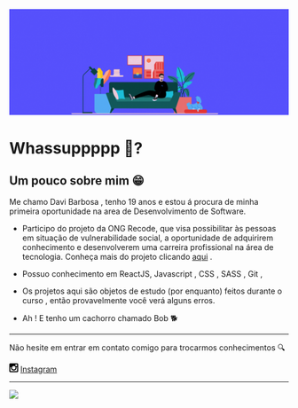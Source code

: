 <img src ="https://github.com/davibarbosa2/davibarbosa2/blob/main/estudante%20full-stack.gif" width="3000px">
 
# Whassuppppp 👻?

## Um pouco sobre mim 😁

Me chamo Davi Barbosa , tenho 19 anos e estou á procura de minha primeira oportunidade na area de Desenvolvimento de Software.


- Participo do projeto da ONG Recode, que visa possibilitar às pessoas em situação de vulnerabilidade social, a oportunidade de adquirirem conhecimento e desenvolverem uma carreira profissional na área de tecnologia. Conheça mais do projeto clicando <a href="https://www.recodepro.org.br/o-programa/" target="_blank">aqui</a> .

- Possuo conhecimento em ReactJS, Javascript , CSS , SASS , Git ,  

- Os projetos aqui são objetos de estudo (por enquanto) feitos durante o curso , então provavelmente você verá alguns erros.

- Ah ! E tenho um cachorro chamado Bob 🐕  

---

Não hesite em entrar em contato comigo para trocarmos conhecimentos :mag:



<a href="https://www.instagram.com/davibarbosa2/"><img src="https://github.com/davibarbosa2/davibarbosa2/blob/main/instagram-symbol.png" width="16"></img></a> [Instagram](https://www.instagram.com/davibarbosa2/)  


---

![](https://komarev.com/ghpvc/?username=davibarbosa2&color=blue&style=flat)
